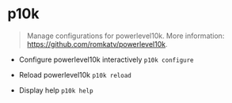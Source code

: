 # p10k
> Manage configurations for powerlevel10k.
> More information: <https://github.com/romkatv/powerlevel10k>.

- Configure powerlevel10k interactively
`p10k configure`

- Reload powerlevel10k
`p10k reload`

- Display help
`p10k help`
